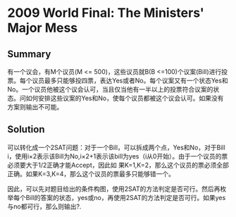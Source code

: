 # 2009 World Final: The Ministers' Major Mess

## Summary

有一个议会，有M个议员(M &lt;= 500)，这些议员就B(B &lt;=100)个议案(Bill)进行投票。每个议员最多只能够投四票，表达Yes或者No。每个议案又有一个状态Yes和No。一个议员他被这个议会认可，当且仅当他有一半以上的投票符合议案的状态。问如何安排这些议案的Yes和No，使每个议员都被这个议会认可。如果没有方案则输出不可能。
## Solution

可以转化成一个2SAT问题：对于一个Bill，可以拆成两个点，Yes和No，对于Bill i，使用i×2表示该Bill为No,i×2+1表示该bill为yes（i从0开始）。由于一个议员的票必须要大于1/2正确才能Accept，因此如 果K=1,K=2，那么这个议员的票必须全部正确。如果K=3,K=4，那么这个议员的票最多只能够错一个。

因此，可以先对题目给出的条件构图，使用2SAT的方法判定是否可行。然后再枚举每个Bill的答案的状态，yes或no，再使用2SAT的方法判定是否可行。如果yes与no都可行，那么则输出?. 
